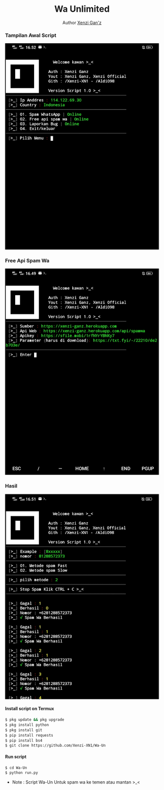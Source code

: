 <h1 align="center">
  Wa Unlimited
</h1>
</div>
<p align="center">
  Author <a href="https://youtube.com/channel/UCznrNUtKu0uDqt2AT8N93-Q">Xenzi Gan'z</a>
</p>
<p align="center">
 
### Tampilan Awal Script
 <img src="https://github.com/Xenzi-XN1/Wa-Un/blob/main/Foto/IMG_20220731_005200.jpg" width="640" title="Menu" alt="Menu">
</p>

### Free Api Spam Wa
 <img src="https://github.com/Xenzi-XN1/Wa-Un/blob/main/Foto/IMG_20220731_005230.jpg" width="640" title="Menu" alt="Menu">
</p>

### Hasil
 <img src="https://github.com/Xenzi-XN1/Wa-Un/blob/main/Foto/IMG_20220731_005219.jpg" width="640" title="Menu" alt="Menu">
</p>

#### Install script on Termux
```bash
$ pkg update && pkg upgrade
$ pkg install python
$ pkg install git
$ pip install requests
$ pip install bs4
$ git clone https://github.com/Xenzi-XN1/Wa-Un
```
#### Run script
```bash
$ cd Wa-Un
$ python run.py
```
* Note : Script Wa-Un Untuk spam wa ke temen atau mantan >_<
